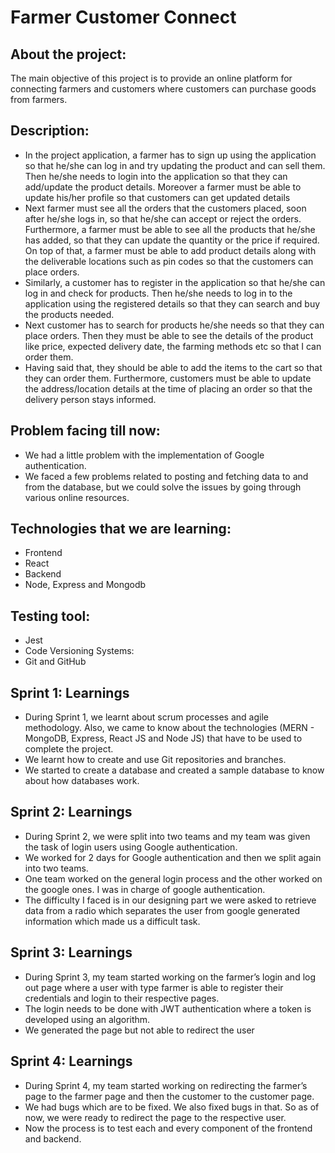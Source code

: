#                                                                          Farmer Customer Connect

## About the project:
The main objective of this project is to provide an online platform for connecting farmers and customers where customers can purchase goods from farmers.

## Description:
* In the project application, a farmer has to sign up using the application so that he/she can log in and try updating the product and can sell them. 
Then he/she needs to login into the application so that they can add/update the product details. Moreover a farmer must be able to update his/her profile so that customers can get updated details
* Next farmer must see all the orders that the customers placed, soon after he/she logs in, so that he/she can accept or reject the orders. Furthermore, a farmer must be able to see all the products that he/she has added, so that they can update the quantity or the price if required. On top of that, a farmer must be able to add product details along with the deliverable locations such as pin codes so that the customers can place orders.
* Similarly, a customer has to register in the application so that he/she can log in and check for products. Then he/she needs to log in to the application using the registered details so that they can search and buy the products needed.
* Next customer has to search for products he/she needs so that they can place orders. Then they must be able to see the details of the product like price, expected delivery date, the farming methods etc so that I can order them. 
* Having said that, they should be able to add the items to the cart so that they can order them. Furthermore, customers must be able to update the address/location details at the time of placing an order so that the delivery person stays informed.




## Problem facing till now:
* We had a little problem with the implementation of Google authentication.
* We faced a few problems related to posting and fetching data to and from the database, but we could solve the issues by going through various online resources.




## Technologies that we are learning:
* Frontend
* React
* Backend
* Node, Express and Mongodb


## Testing tool:
* Jest
* Code Versioning Systems:
* Git and GitHub


## Sprint 1: Learnings
* During Sprint 1, we learnt about scrum processes and agile methodology. Also, we came to know about the technologies (MERN - MongoDB, Express, React JS and Node JS) that have to be used to complete the project. 
* We learnt how to create and use Git repositories and branches.  
* We started to create a database and created a sample database to know about how databases work.

## Sprint 2: Learnings
* During Sprint 2, we were split into two teams and my team was given the task of login users using Google authentication. 
* We worked for 2 days for Google authentication and then we split again into two teams. 
* One team worked on the general login process and the other worked on the google ones. I was in charge of google authentication. 
* The difficulty I faced is in our designing part we were asked to retrieve data from a radio which separates the user from google generated information which made us a difficult task.

## Sprint 3: Learnings
* During Sprint 3, my team started working on the farmer’s login and log out page where a user with type farmer is able to register their credentials and login to their respective pages.
* The login needs to be done with JWT authentication where a token is developed using an algorithm. 
* We generated the page but not able to redirect the user

## Sprint 4: Learnings
* During Sprint 4, my team started working on redirecting the farmer’s page to the farmer page and then the customer to the customer page. 
* We had bugs which are to be fixed. We also fixed bugs in that. So as of now, we were ready to redirect the page to the respective user.
* Now the process is to test each and every component of the frontend and backend.



